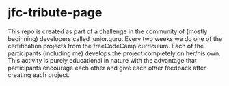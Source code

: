 # jfc-tribute-page


This repo is created as part of a challenge in the community of (mostly beginning) developers called junior.guru. Every two weeks we do one of the certification projects from the freeCodeCamp curriculum. Each of the participants (including me) develops the project completely on her/his own. This activity is purely educational in nature with the advantage that participants encourage each other and give each other feedback after creating each project.
